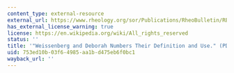 ```yaml
---
content_type: external-resource
external_url: https://www.rheology.org/sor/Publications/RheoBulletin/RB2010Jul.pdf
has_external_license_warning: true
license: https://en.wikipedia.org/wiki/All_rights_reserved
status: ''
title: '"Weissenberg and Deborah Numbers Their Definition and Use." (PDF - 2.9MB)'
uid: 753ed10b-03f6-4985-aa1b-d475eb6f0bc1
wayback_url: ''
---
```

